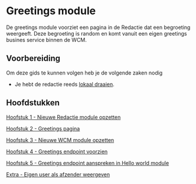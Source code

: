 # Greetings module

De greetings module voorziet een pagina in de Redactie dat een begroeting weergeeft.
Deze begroeting is random en komt vanuit een eigen greetings busines service binnen de WCM.
<!-- TODO: paste image of end result. -->

## Voorbereiding

Om deze gids te kunnen volgen heb je de volgende zaken nodig
- Je hebt de redactie reeds [lokaal draaien](/content/setup/redactie/setup).

## Hoofdstukken

[Hoofstuk 1 - Nieuwe Redactie module opzetten](/content/developer-guides/greetings/step-1-redactie-module-setup.md)

[Hoofstuk 2 - Greetings pagina](/content/developer-guides/greetings/step-2-greetings-page.md)

[Hoofstuk 3 - Nieuwe WCM module opzetten](/content/developer-guides/greetings/step-3-wcm-module-setup.md)

[Hoofstuk 4 - Greetings endpoint voorzien](/content/developer-guides/greetings/step-4-greetings-endpoint.md)

[Hoofstuk 5 - Greetings endpoint aanspreken in Hello world module](/content/developer-guides/greetings/step-5-greetings-endpoint-access.md)

[Extra - Eigen user als afzender weergeven](/content/developer-guides/greetings/extra-own-user-display.md)